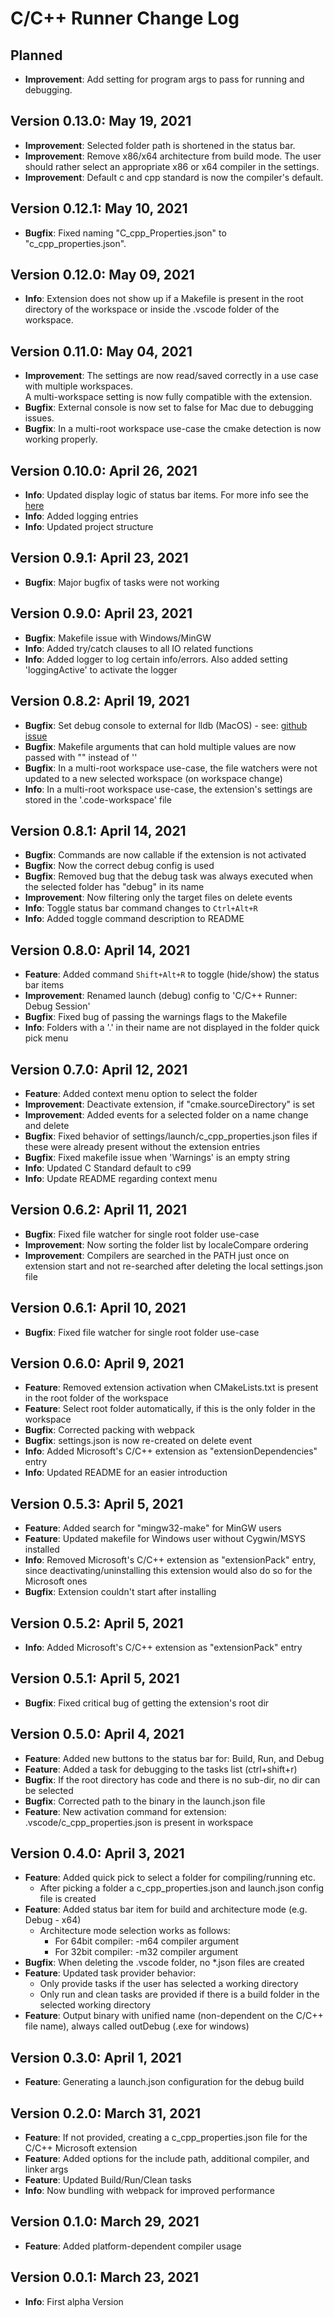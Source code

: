 # C/C++ Runner Change Log

## Planned

- **Improvement**: Add setting for program args to pass for running and debugging.

## Version 0.13.0: May 19, 2021

- **Improvement**: Selected folder path is shortened in the status bar.
- **Improvement**: Remove x86/x64 architecture from build mode. The user should rather select an appropriate x86 or x64 compiler in the settings.
- **Improvement**: Default c and cpp standard is now the compiler's default.

## Version 0.12.1: May 10, 2021

- **Bugfix**: Fixed naming "C_cpp_Properties.json" to "c_cpp_properties.json".

## Version 0.12.0: May 09, 2021

- **Info**: Extension does not show up if a Makefile is present in the root directory of the workspace or inside the .vscode folder of the workspace.

## Version 0.11.0: May 04, 2021

- **Improvement**: The settings are now read/saved correctly in a use case with multiple workspaces.  
A multi-workspace setting is now fully compatible with the extension.
- **Bugfix**: External console is now set to false for Mac due to debugging issues.
- **Bugfix**: In a multi-root workspace use-case the cmake detection is now working properly.

## Version 0.10.0: April 26, 2021

- **Info**: Updated display logic of status bar items. For more info see the [here](./README.md)
- **Info**: Added logging entries
- **Info**: Updated project structure

## Version 0.9.1: April 23, 2021

- **Bugfix**: Major bugfix of tasks were not working

## Version 0.9.0: April 23, 2021

- **Bugfix**: Makefile issue with Windows/MinGW
- **Info**: Added try/catch clauses to all IO related functions
- **Info**: Added logger to log certain info/errors. Also added setting 'loggingActive' to activate the logger

## Version 0.8.2: April 19, 2021

- **Bugfix**: Set debug console to external for lldb (MacOS) - see: [github issue](https://github.com/microsoft/vscode-cpptools/issues/5079)
- **Bugfix**: Makefile arguments that can hold multiple values are now passed with "" instead of ''
- **Bugfix**: In a multi-root workspace use-case, the file watchers were not updated to a new selected workspace (on workspace change)
- **Info**: In a multi-root workspace use-case, the extension's settings are stored in the '.code-workspace' file

## Version 0.8.1: April 14, 2021

- **Bugfix**: Commands are now callable if the extension is not activated
- **Bugfix**: Now the correct debug config is used
- **Bugfix**: Removed bug that the debug task was always executed when the selected folder has "debug" in its name
- **Improvement**: Now filtering only the target files on delete events
- **Info**: Toggle status bar command changes to `Ctrl+Alt+R`
- **Info**: Added toggle command description to README

## Version 0.8.0: April 14, 2021

- **Feature**: Added command `Shift+Alt+R` to toggle (hide/show) the status bar items
- **Improvement**: Renamed launch (debug) config to 'C/C++ Runner: Debug Session'
- **Bugfix**: Fixed bug of passing the warnings flags to the Makefile
- **Info**: Folders with a '.' in their name are not displayed in the folder quick pick menu

## Version 0.7.0: April 12, 2021

- **Feature**: Added context menu option to select the folder
- **Improvement**: Deactivate extension, if "cmake.sourceDirectory" is set
- **Improvement**: Added events for a selected folder on a name change and delete
- **Bugfix**: Fixed behavior of settings/launch/c_cpp_properties.json files if these were already present without the extension entries
- **Bugfix**: Fixed makefile issue when 'Warnings' is an empty string
- **Info**: Updated C Standard default to c99
- **Info**: Update README regarding context menu

## Version 0.6.2: April 11, 2021

- **Bugfix**: Fixed file watcher for single root folder use-case
- **Improvement**: Now sorting the folder list by localeCompare ordering
- **Improvement**: Compilers are searched in the PATH just once on extension start and not re-searched after deleting the local settings.json file

## Version 0.6.1: April 10, 2021

- **Bugfix**: Fixed file watcher for single root folder use-case

## Version 0.6.0: April 9, 2021

- **Feature**: Removed extension activation when CMakeLists.txt is present in the root folder of the workspace
- **Feature**: Select root folder automatically, if this is the only folder in the workspace
- **Bugfix**: Corrected packing with webpack
- **Bugfix**: settings.json is now re-created on delete event
- **Info**: Added Microsoft's C/C++ extension as "extensionDependencies" entry
- **Info**: Updated README for an easier introduction

## Version 0.5.3: April 5, 2021

- **Feature**: Added search for "mingw32-make" for MinGW users
- **Feature**: Updated makefile for Windows user without Cygwin/MSYS installed
- **Info**: Removed Microsoft's C/C++ extension as "extensionPack" entry, since deactivating/uninstalling this extension would also do so for the Microsoft ones
- **Bugfix**: Extension couldn't start after installing

## Version 0.5.2: April 5, 2021

- **Info**: Added Microsoft's C/C++ extension as "extensionPack" entry

## Version 0.5.1: April 5, 2021

- **Bugfix**: Fixed critical bug of getting the extension's root dir

## Version 0.5.0: April 4, 2021

- **Feature**: Added new buttons to the status bar for: Build, Run, and Debug
- **Feature**: Added a task for debugging to the tasks list (ctrl+shift+r)
- **Bugfix**: If the root directory has code and there is no sub-dir, no dir can be selected
- **Bugfix**: Corrected path to the binary in the launch.json file
- **Feature**: New activation command for extension: .vscode/c_cpp_properties.json is present in workspace

## Version 0.4.0: April 3, 2021

- **Feature**: Added quick pick to select a folder for compiling/running etc.
  - After picking a folder a c_cpp_properties.json and launch.json config file is created
- **Feature**: Added status bar item for build and architecture mode (e.g. Debug - x64)
  - Architecture mode selection works as follows:
    - For 64bit compiler: -m64 compiler argument
    - For 32bit compiler: -m32 compiler argument
- **Bugfix**: When deleting the .vscode folder, no \*.json files are created
- **Feature**: Updated task provider behavior:
  - Only provide tasks if the user has selected a working directory
  - Only run and clean tasks are provided if there is a build folder in the selected working directory
- **Feature**: Output binary with unified name (non-dependent on the C/C++ file name), always called outDebug (.exe for windows)

## Version 0.3.0: April 1, 2021

- **Feature**: Generating a launch.json configuration for the debug build

## Version 0.2.0: March 31, 2021

- **Feature**: If not provided, creating a c_cpp_properties.json file for the C/C++ Microsoft extension
- **Feature**: Added options for the include path, additional compiler, and linker args
- **Feature**: Updated Build/Run/Clean tasks
- **Info**: Now bundling with webpack for improved performance

## Version 0.1.0: March 29, 2021

- **Feature**: Added platform-dependent compiler usage

## Version 0.0.1: March 23, 2021

- **Info**: First alpha Version

